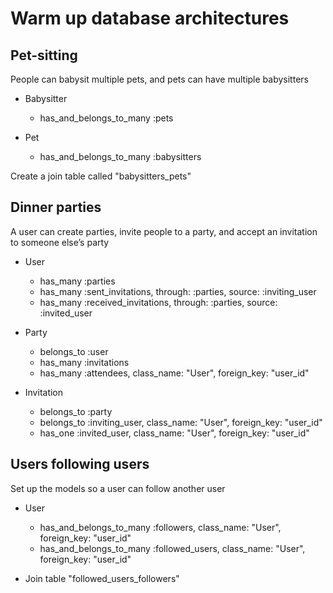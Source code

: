 # Warm up database architectures

## Pet-sitting
People can babysit multiple pets, and pets can have multiple babysitters

- Babysitter
    - has_and_belongs_to_many :pets

- Pet
    - has_and_belongs_to_many :babysitters

Create a join table called "babysitters_pets"

## Dinner parties
A user can create parties, invite people to a party, and accept an invitation to someone else’s party

- User
    - has_many :parties
    - has_many :sent_invitations, through: :parties,
                             source: :inviting_user
    - has_many :received_invitations, through: :parties,
                                      source: :invited_user

- Party
    - belongs_to :user
    - has_many :invitations
    - has_many :attendees, class_name: "User",
                           foreign_key: "user_id"

- Invitation
    - belongs_to :party
    - belongs_to :inviting_user, class_name: "User",
                                 foreign_key: "user_id"
    - has_one :invited_user, class_name: "User",
                                 foreign_key: "user_id"

## Users following users
Set up the models so a user can follow another user

- User
    - has_and_belongs_to_many :followers, class_name: "User",
                                          foreign_key: "user_id"
    - has_and_belongs_to_many :followed_users, class_name: "User",
                                         foreign_key: "user_id"

- Join table "followed_users_followers"